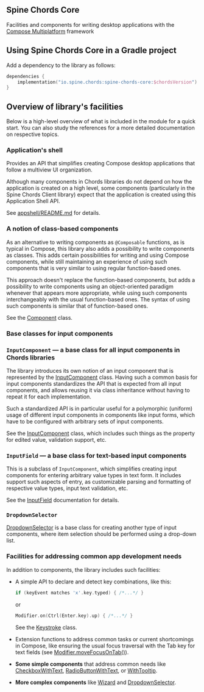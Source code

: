 ## Spine Chords Core
Facilities and components for writing desktop applications with 
the [Compose Multiplatform](https://www.jetbrains.com/lp/compose-multiplatform/) framework

## Using Spine Chords Core in a Gradle project

Add a dependency to the library as follows:
```kotlin
dependencies {
    implementation("io.spine.chords:spine-chords-core:$chordsVersion")
}
```

## Overview of library's facilities

Below is a high-level overview of what is included in the module for 
a quick start. You can also study the references for a more detailed
documentation on respective topics.

### Application's shell

Provides an API that simplifies creating Compose desktop applications that
follow a multiview UI organization.

Although many components in Chords libraries do not depend on how
the application is created on a high level, some components (particularly in
the Spine Chords Client library) expect that the application is created using
this Application Shell API.

See [appshell/README.md](src/main/kotlin/io/spine/chords/core/appshell/README.md)
for details.

### A notion of class-based components 

As an alternative to writing components as `@Composable` functions, as is
typical in Compose, this library also adds a possibility to write components
as classes. This adds certain possibilities for writing and using Compose 
components, while still maintaining an experience of using such components
that is very similar to using regular function-based ones.

This approach doesn't replace the function-based components, but adds
a possibility to write components using an object-oriented paradigm whenever
that appears more appropriate, while using such components interchangeably
with the usual function-based ones. The syntax of using such components is
similar that of function-based ones.
 
See the 
[Component](src/main/kotlin/io/spine/chords/core/Component.kt) class.

### Base classes for input components

### `InputComponent` — a base class for all input components in Chords libraries

The library introduces its own notion of an input component that is represented
by the [InputComponent](src/main/kotlin/io/spine/chords/core/InputComponent.kt)
class. Having such a common basis for input components standardizes the API
that is expected from all input components, and allows reusing it via
class inheritance without having to repeat it for each implementation.

Such a standardized API is in particular useful for a polymorphic (uniform)
usage of different input components in components like input forms, which have
to be configured with arbitrary sets of input components.

See the [InputComponent](src/main/kotlin/io/spine/chords/core/InputComponent.kt)
class, which includes such things as the property for edited value, validation
support, etc.

### `InputField` — a base class for text-based input components

This is a subclass of `InputComponent`, which simplifies creating input
components for entering arbitrary value types in text form. It includes support
such aspects of entry, as customizable parsing and formatting of respective
value types, input text validation, etc.

See the [InputField](src/main/kotlin/io/spine/chords/core/InputField.kt)
documentation for details.

### `DropdownSelector`

[DropdownSelector](src/main/kotlin/io/spine/chords/core/DropdownSelector.kt) is
a base class for creating another type of input components, where item selection
should be performed using a drop-down list.

### Facilities for addressing common app development needs

In addition to components, the library includes such facilities:

- A simple API to declare and detect key combinations, like this:
  ```kotlin
  if (keyEvent matches 'x'.key.typed) { /*...*/ }
  ```
  or
  ```kotlin
  Modifier.on(Ctrl(Enter.key).up) { /*...*/ }
  ```
  See the [Keystroke](src/main/kotlin/io/spine/chords/core/keyboard/Keystroke.kt)
  class.

- Extension functions to address common tasks or current shortcomings in
  Compose, like ensuring the usual focus traversal with the Tab key for text
  fields (see [Modifier.moveFocusOnTab()](src/main/kotlin/io/spine/chords/core/primitive/TextFieldExts.kt)).

- **Some simple components** that address common needs like
  [CheckboxWithText](src/main/kotlin/io/spine/chords/primitive/CheckboxWithText.kt),
  [RadioButtonWithText](src/main/kotlin/io/spine/chords/primitive/RadioButtonWithText.kt),
  or [WithTooltip](src/main/kotlin/io/spine/chords/layout/WithTooltip.kt).

- **More complex components** like
    [Wizard](src/main/kotlin/io/spine/chords/layout/Wizard.kt) and 
    [DropdownSelector](src/main/kotlin/io/spine/chords/DropdownSelector.kt). 
